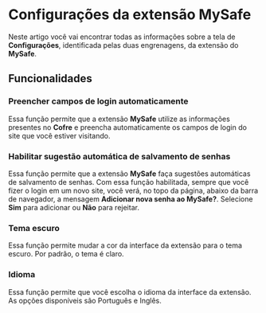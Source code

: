 # Configurações da extensão MySafe

Neste artigo você vai encontrar todas as informações sobre a tela de **Configurações**, identificada pelas duas engrenagens, da extensão do **MySafe**. 

## Funcionalidades

### Preencher campos de login automaticamente
Essa função permite que a extensão **MySafe** utilize as informações presentes no **Cofre** e preencha automaticamente os campos de login do site que você estiver visitando.

### Habilitar sugestão automática de salvamento de senhas
Essa função permite que a extensão **MySafe** faça sugestões automáticas de salvamento de senhas. Com essa função habilitada, sempre que você fizer o login em um novo site, você verá, no topo da página, abaixo da barra de navegador, a mensagem **Adicionar nova senha ao MySafe?**. Selecione **Sim** para adicionar ou **Não** para rejeitar.

### Tema escuro
Essa função permite mudar a cor da interface da extensão para o tema escuro. Por padrão, o tema é claro. 

### Idioma
Essa função permite que você escolha o idioma da interface da extensão. As opções disponíveis são Português e Inglês.




